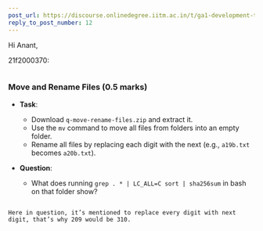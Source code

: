 ```yaml
---
post_url: https://discourse.onlinedegree.iitm.ac.in/t/ga1-development-tools-discussion-thread-tds-jan-2025/161083/13
reply_to_post_number: 12
---
```

Hi Anant,

 21f2000370:

> ```markdown
### Move and Rename Files (0.5 marks)

- **Task**: 
  - Download `q-move-rename-files.zip` and extract it.
  - Use the `mv` command to move all files from folders into an empty folder.
  - Rename all files by replacing each digit with the next (e.g., `a19b.txt` becomes `a20b.txt`).

- **Question**: 
  - What does running `grep . * | LC_ALL=C sort | sha256sum` in bash on that folder show?
```

Here in question, it’s mentioned to replace every digit with next digit, that’s why 209 would be 310.